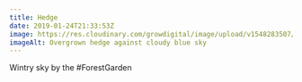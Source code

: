 ```yaml
---
title: Hedge
date: 2019-01-24T21:33:53Z
image: https://res.cloudinary.com/growdigital/image/upload/v1548283507/hedge-A52C5BE3.jpg
imageAlt: Overgrown hedge against cloudy blue sky
---
```


Wintry sky by the #ForestGarden
